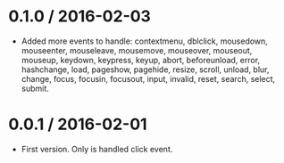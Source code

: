 0.1.0 / 2016-02-03
==================
  * Added more events to handle: contextmenu, dblclick, mousedown, mouseenter, mouseleave, mousemove, mouseover, mouseout, mouseup, keydown, keypress, keyup, abort, beforeunload, error, hashchange, load, pageshow, pagehide, resize, scroll, unload, blur, change, focus, focusin, focusout, input, invalid, reset, search, select, submit.

0.0.1 / 2016-02-01
==================
  * First version. Only is handled click event.
